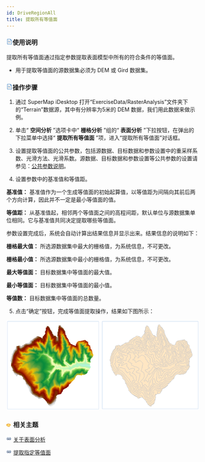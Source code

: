 ```yaml
---
id: DriveRegionAll
title: 提取所有等值面
---
```

### ![](../../../img/read.gif)使用说明

提取所有等值面通过指定参数提取表面模型中所有的符合条件的等值面。

* 用于提取等值面的源数据集必须为 DEM 或 Gird 数据集。

### ![](../../../img/read.gif)操作步骤

1. 通过 SuperMap iDesktop 打开“ExerciseData/RasterAnalysis”文件夹下的“Terrain”数据源，其中有分辨率为5米的 DEM 数据，我们用此数据来做示例。
2. 单击“ **空间分析** ”选项卡中“ **栅格分析** ”组的“ **表面分析** ”下拉按钮，在弹出的下拉菜单中选择“ **提取所有等值面** ”项，进入“提取所有等值面”对话框。

3. 设置提取等值面的公共参数，包括源数据、目标数据和参数设置中的重采样系数、光滑方法、光滑系数。源数据、目标数据和参数设置等公共参数的设置请参见：[公共参数说明](CommonPara.htm)。
4. 设置参数中的基准值和等值距。

**基准值：** 基准值作为一个生成等值面的初始起算值，以等值距为间隔向其前后两个方向计算，因此并不一定是最小等值面的值。

**等值距：** 从基准值起，相邻两个等值面之间的高程间距，默认单位与源数据集单位相同。它与基准值共同决定提取哪些等值面。

参数设置完成后，系统会自动计算出结果信息并显示出来。结果信息的说明如下：

**栅格最大值：** 所选源数据集中最大的栅格值，为系统信息，不可更改。

**栅格最小值：** 所选源数据集中最小的栅格值，为系统信息，不可更改。

**最大等值面：** 目标数据集中等值面的最大值。

**最小等值面：** 目标数据集中等值面的最小值。

**等值数：** 目标数据集中等值面的总数量。

5. 点击“确定”按钮，完成等值面提取操作，结果如下图所示：
  
  ![](img/AllRegionResult.png)  

### ![](../../../img/seealso.png) 相关主题

![](../../../img/smalltitle.png) [关于表面分析](AoubtSurfaceAnalyst.htm)

![](../../../img/smalltitle.png) [提取指定等值面](DriveRegionSpecific.htm)


